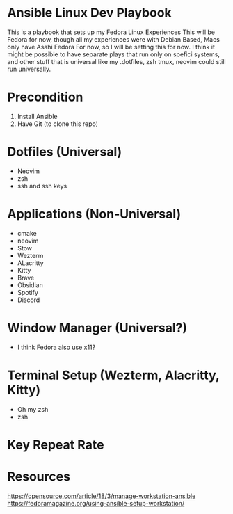 # Ansible Linux Dev Playbook
This is a playbook that sets up my Fedora Linux Experiences
This will be Fedora for now, though all my experiences were with Debian Based,
Macs only have Asahi Fedora For now, so I will be setting this for now. 
I think it might be possible to have separate plays that run only 
on spefici systems, and other stuff that is universal like my .dotfiles, zsh
tmux, neovim could still run universally.

# Precondition
1. Install Ansible
2. Have Git (to clone this repo)

# Dotfiles (Universal)
- Neovim
- zsh
- ssh and ssh keys

# Applications (Non-Universal)
- cmake
- neovim
- Stow
- Wezterm
- ALacritty
- Kitty
- Brave
- Obsidian
- Spotify
- Discord

# Window Manager (Universal?)
- I think Fedora also use x11?

# Terminal Setup (Wezterm, Alacritty, Kitty)
- Oh my zsh
- zsh

# Key Repeat Rate 


# Resources
https://opensource.com/article/18/3/manage-workstation-ansible
https://fedoramagazine.org/using-ansible-setup-workstation/
